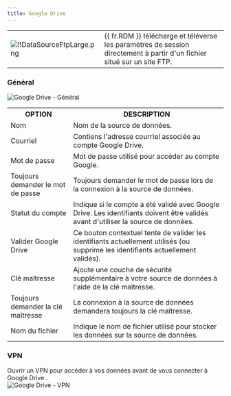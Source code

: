 ```yaml
---
title: Google Drive
---
```

<table>
	<tr>
		<td>

![!!DataSourceFtpLarge.png](https://webdevolutions.azureedge.net/docs/common/DataSourceFtpLarge.png) 
		</td>
		<td>
{{ fr.RDM }} télécharge et téléverse les paramètres de session directement à partir d'un fichier situé sur un site FTP. 
		</td>
	</tr>
</table>

### Général 

![Google Drive - Général](https://webdevolutions.azureedge.net/docs/fr/rdm/windows/clip3622.png) 

<table>
	<tr>
		<th>
OPTION 
		</th>
		<th>
DESCRIPTION 
		</th>
	</tr>
	<tr>
		<td>
Nom 
		</td>
		<td>
Nom de la source de données. 
		</td>
	</tr>
	<tr>
		<td>
Courriel 
		</td>
		<td>
Contiens l'adresse courriel associée au compte Google Drive. 
		</td>
	</tr>
	<tr>
		<td>
Mot de passe 
		</td>
		<td>
Mot de passe utilisé pour accéder au compte Google. 
		</td>
	</tr>
	<tr>
		<td>
Toujours demander le mot de passe 
		</td>
		<td>
Toujours demander le mot de passe lors de la connexion à la source de données. 
		</td>
	</tr>
	<tr>
		<td>
Statut du compte 
		</td>
		<td>
Indique si le compte a été validé avec Google Drive. Les identifiants doivent être validés avant d'utiliser la source de données. 
		</td>
	</tr>
	<tr>
		<td>
Valider Google Drive 
		</td>
		<td>
Ce bouton contextuel tente de valider les identifiants actuellement utilisés (ou supprime les identifiants actuellement validés). 
		</td>
	</tr>
	<tr>
		<td>
Clé maîtresse 
		</td>
		<td>
Ajoute une couche de sécurité supplémentaire à votre source de données à l'aide de la clé maîtresse. 
		</td>
	</tr>
	<tr>
		<td>
Toujours demander la clé maîtresse 
		</td>
		<td>
La connexion à la source de données demandera toujours la clé maîtresse. 
		</td>
	</tr>
	<tr>
		<td>
Nom du fichier 
		</td>
		<td>
Indique le nom de fichier utilisé pour stocker les données sur la source de données. 
		</td>
	</tr>
</table>

### VPN 

Ouvrir un VPN pour accéder à vos données avant de vous connecter à Google Drive .  
![Google Drive - VPN](https://webdevolutions.azureedge.net/docs/fr/rdm/windows/GoogleDriveVPN.png) 

